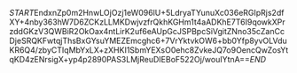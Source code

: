 $START$EndxnZp0m2HnwLOjOzj1eW096lU+5LdryaTYunuXc036eRGIpRjs2dfXY+4nby363hW7D6ZCKzLLMKDwjvzfrQkhKGHm1t4aADKhE7T6I9qowkXPrzddGKzV3QWBiR2OkOax4ntLirK2uf6eAUpGcJSPBpcSiVgitZNno35cZanCcDjeSRQKFwtqjThsBxGYsuYMEZEmcghc6+7VrYktvkOW6+bb0Yfp8yvOLVduKR6Q4/zbyCTIqMbYxLX+zXHKI1SbmYEXsO0ehc8ZvkeJQ7o9OencQwZosYtqKD4zENrsigX+yp4p2890PAS3LMjReuDIEBoF522Oj/wouIYtnA==$END$